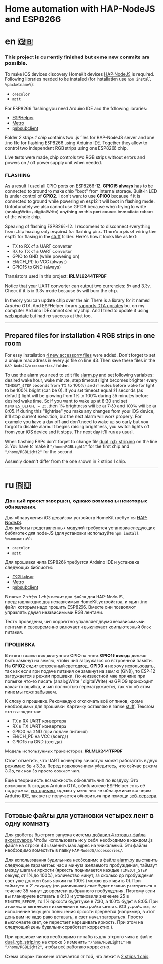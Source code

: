 # Home automation with HAP-NodeJS and ESP8266

# en 🇬🇧


### This project is currently finished but some new commits are possible.

To make iOS devices discovery HomeKit devices [HAP-NodeJS](https://github.com/KhaosT/HAP-NodeJS) is required.<br>
Following libraries needed to be installed (for installation use `npm install %packetname%`):

* `onecolor`
* `mqtt`

For ESP8266 flashing you need Arduino IDE and the following libraries:

* [ESPHelper](https://github.com/ItKindaWorks/ESPHelper)
* [Metro](https://www.pjrc.com/teensy/td_libs_Metro.html)
* [pubsubclient](https://github.com/knolleary/pubsubclient)

Folder *2 strips 1 chip* contains two .js files for HAP-NodeJS server and one .ino file for flashing ESP8266 using Arduino IDE. Together they allow to control two independent RGB strips using one ESP8266 chip.

Live tests were made, chip controls two RGB strips without errors and powers on / off power supply unit when needed.

### FLASHING
As a result I used all GPIO ports on ESP8266-12. **GPIO15 always** has to be connected to ground to make chip "boot" from internal storage. Built-in LED is under control of **GPIO2**. I don't want to use **GPIO0** because if it is connected to ground while powering on esp12 it will boot in flashing mode. Unfortunately we also cannot use GPIO9 because when trying to write (analogWrite / digitalWrite) anything on this port causes immediate reboot of the whole chip.

Speaking of flashing ESP8266-12. I reccomend to disconnect everything from chip leaving only required for flashing pins. There's a pic of wiring the esp12 for flasing in the [stuff](https://github.com/surik00/ESP8266/tree/master/stuff) folder. Here's how it looks like as text:

* TX to RX of a UART converter
* RX to TX of a UART converter
* GPIO to GND (while powering on)
* EN/CH_PD to VCC (always)
* GPIO15 to GND (always)

Transistors used in this project: **IRLML6244TRPBF**

Notice that your UART converter can output two currencies: 5v and 3.3v. Check if it is in 3.3v mode because 5v will burn the chip.

In theory you can update chip over the air. There is a library for it named *Arduino OTA*. And ESPHelper library [supports OTA updates](https://github.com/ItKindaWorks/ESPHelper/blob/master/examples/GettingStarted/OTA/OTA.ino) but on my computer Arduino IDE cannot *see* my chip. And I tried to update it using [web update](http://esp8266.github.io/Arduino/versions/2.0.0/doc/ota_updates/ota_updates.html#web-browser) but had no success at that too.

___

## Prepared files for installation 4 RGB strips in one room

For easy installation [4 new accessorry files](https://github.com/surik00/ESP8266/tree/master/Bedroom%20\(2%20chips%2C%204%20strips\)) were added. Don't forget to set a unique mac adress in every .js file on line 43. Then save these files in the `HAP-NodeJS/accessories/` folder.

To use the alarm you need to edit file [alarm.py](https://github.com/surik00/ESP8266/blob/master/Bedroom%20\(2%20chips%2C%204%20strips\)/alarm.py) and set following variables: desired wake hour, wake minute, step timeout (light becomes brighter every `TIMEOUT_STEP` seconds from 1% to 100%) and minutes before wake for light to be 100% bright (can be 0). If you set timeout equal 21 seconds (as default) light will be growing from 1% to 100% during 35 minutes before desired wake time. So if you want to wake up at 8:30 and set `MINUTES_BEFORE = 25`, then 1% brightness will be at 7:30 and 100% will be at 8:05. If during this "lightrise" you make any changes from your iOS device, it'll stop current execution, but the next alarm will work properly. For example you have a day off and don't need to wake up so early but you forgot to disable alarm. It begins raising brightness, you switch lights off from your iOS device and it stops. The next day it'll run as usual.

When flashing ESPs don't forget to change file [dual\_rgb\_strip.ino](https://github.com/surik00/ESP8266/blob/master/2%20strips%201%20chip/dual_rgb_strip.ino) on the line 3. You have to make it `"/home/RGBLight1"` for the first chip and `"/home/RGBLight2"` for the second.

Assemly doesn't differ from the one shown in [2 strips 1 chip](https://github.com/surik00/ESP8266/tree/master/2%20strips%201%20chip).

___

# ru 🇷🇺


### Данный проект завершен, однако возможны некоторые обновления.

Для обнаружения iOS девайсом устройств HomeKit требуется [HAP-NodeJS](https://github.com/KhaosT/HAP-NodeJS).<br>
Для работы представленных модулей требуется установка следующих библиотек для node-JS (для установки используйте `npm install %имяпакета%`):

* `onecolor`
* `mqtt`


Для прошивки чипа ESP8266 требуется Arduino IDE и установка следующих библиотек:

* [ESPHelper](https://github.com/ItKindaWorks/ESPHelper)
* [Metro](https://www.pjrc.com/teensy/td_libs_Metro.html)
* [pubsubclient](https://github.com/knolleary/pubsubclient)

В папке *2 strips 1 chip* лежит два файла для HAP-NodeJS, представляющие два независимых HomeKit устройства, и один .ino файл, которым надо прошить ESP8266. Вместе они позволяют управлять двумя независимыми RGB лентами.

Тесты проведены, чип корректно управляет двумя независимыми лентами и своевременно включает и выключает компьютерный блок питания.

### ПРОШИВКА
В итоге я занял все доступные GPIO на чипе. **GPIO15 всегда** должен быть замкнут на землю, чтобы чип загружался со встроенной памяти. На **GPIO2** *сидит* встроенный светодиод. **GPIO0** я не хочу использовать, так как если при подаче питания он замкнут на землю (GND), то ESP-12 загружается в режим прошивки. По неизвестной мне причине при попытке что-то писать (analogWrite / digitalWrite) на GPIO9 происходит какая-то ошибка, и чип полностью перезагружается, так что об этом пине мы тоже забываем.

К слову о прошивке. Рекомендую отключать всё от пинов, кроме необходимых для прошивки. Картинку оставляю в папке [stuff](https://github.com/surik00/ESP8266/tree/master/stuff). Текстом это выглядит так:

* TX к RX UART конвертера
* RX к TX UART конвертера
* GPIO0 на GND (при подаче питания)
* EN/CH_PD на VCC (всегда)
* GPIO15 на GND (всегда)

Модель используемых транзисторов: **IRLML6244TRPBF**

Стоит отметить, что UART конвертер зачастую может работатать в двух режимах: 5в и 3.3в. Перед подключением убедитесь, что сейчас режим 3.3в, так как 5в просто сожжет чип.

Ещё в теории есть возможность обновлять чип по воздуху. Это возможно благодаря Arduino OTA, в библиотеке ESPHelper есть её поддержка, [вот пример](https://github.com/ItKindaWorks/ESPHelper/blob/master/examples/GettingStarted/OTA/OTA.ino), однако у меня чип не обнаруживается через Arduino IDE, так же не получается обновиться при помощи [веб-сервера](http://esp8266.github.io/Arduino/versions/2.0.0/doc/ota_updates/ota_updates.html#web-browser).

___

## Готовые файлы для установки четырех лент в одну комнату
Для удобства быстрого запуска системы [добавил 4 готовых файла аксессуаров](https://github.com/surik00/ESP8266/tree/master/Bedroom%20\(2%20chips%2C%204%20strips\)). Чтобы использовать их у себя, необходимо в каждом .js файле на строке 43 изменить мак адрес на уникальный. Эти файлы необходимо поместить в папку `HAP-NodeJS/accessories/`.

Для использования будильника необходимо в файле [alarm.py](https://github.com/surik00/ESP8266/blob/master/Bedroom%20\(2%20chips%2C%204%20strips\)/alarm.py) выставить следующие параметры: час и минута желаемого пробуждения, таймаут между шагами яркости (яркость поднимается каждые `TIMEOUT_STEP` секунд от 1% до 100%), количество минут, за сколько до пробуждения свет уже должен быть ярким на 100% (можно выставить 0). При таймауте в 21 секунду (по умолчанию) свет будет плавно разгораться в течение 35 минут до времени выбранного пробуждения. Поэтому если вы планируете вставать в 8:30 и установили значение 25 в `MINUTES_BEFORE`, то 1% яркости будет уже в 7:30, а 100% будет в 8:05. При этом если вы внесете изменения в настройки света с iOS усройства, то исполнение текущего повышения яркости прервется (например, в этот день вам не надо рано вставать, а свет начал загораться. Просто выключаете свет, он перестает наращивать яркость. При этом на следующий день будильник сработает корректно.).

При прошивке чипов необходимо не забыть для второго чипа в файле [dual\_rgb\_strip.ino](https://github.com/surik00/ESP8266/blob/master/2%20strips%201%20chip/dual_rgb_strip.ino) на строке 3 изменить `"/home/RGBLight1"` на `"/home/RGBLight2"`, чтобы всё работало корректно.

Схема сборки также не отличается от той, что лежит в [2 strips 1 chip](https://github.com/surik00/ESP8266/tree/master/2%20strips%201%20chip).
